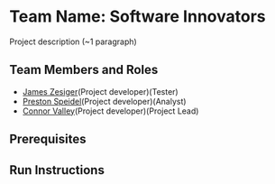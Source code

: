 # Team Name:	Software Innovators

Project description (~1 paragraph)

## Team Members and Roles

* [James Zesiger](https://github.com/JamesZesiger/CIS350-HW2-Zesiger)(Project developer)(Tester)
* [Preston Speidel](https://github.com/preston-speidel/CIS350-HW2-Speidel)(Project developer)(Analyst)
* [Connor Valley](https://github.com/connor-valley1/CIS350-HW2-VALLEY)(Project developer)(Project Lead)

## Prerequisites

## Run Instructions

